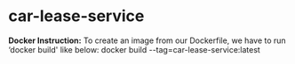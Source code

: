 # car-lease-service
 
**Docker Instruction:**
To create an image from our Dockerfile, we have to run ‘docker build' like below:
docker build --tag=car-lease-service:latest